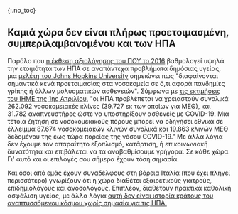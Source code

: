 {:.no_toc}
## Καμιά χώρα δεν είναι πλήρως προετοιμασμένη, συμπεριλαμβανομένου και των ΗΠΑ

Παρόλο που [η έκθεση αξιολόγησης του ΠΟΥ το 2016](https://apps.who.int/iris/bitstream/handle/10665/254701/WHO-WHE-CPI-2017.13-eng.pdf) βαθμολογεί υψηλά την ετοιμότητα των ΗΠΑ σε αναπάντεχα προβλήματα δημόσιας υγείας, μια [μελέτη του Johns Hopkins University](https://jhu.pure.elsevier.com/en/publications/pandemic-influenza-and-major-disease-outbreak-preparedness-in-us--7) σημειώνει πως "διαφαίνονται σημαντικά κενά προετοιμασίας στα νοσοκομεία σε ό,τι αφορά πανδημίες γρίπης ή άλλων μολυσματικών ασθενειών".
Σύμφωνα με [τις εκτιμήσεις του IHME της 1ης Απριλίου](http://www.healthdata.org/sites/default/files/files/Projects/COVID/Estimation_update_040120.pdf), "οι ΗΠΑ προβλέπεται να χρειαστούν συνολικά 262.092 νοσοκομειακές κλίνες (39.727 εκ των οποίων για ΜΕΘ), και 31.782 αναπνευστήρες ώστε να υποστηρίξουν ασθενείς με COVID-19. Μια τέτοια ζήτηση σε νοσοκομειακούς πόρους μπορεί να οδηγήσει εθνικά σε έλλειμμα 87.674 νοσοκομειακών κλινών συνολικά και 19.863 κλινών ΜΕΘ δεδομένου της έως τώρα πορείας της νόσου COVID-19."
Με άλλα λόγια δεν έχουμε τον απαραίτητο εξοπλισμό, κατάρτιση, ή επικοινωνιακή δυνατότητα και επιβάλεται να τα αναβαθμίσουμε γρήγορα. Σε κάθε χώρα.
Γι' αυτό και οι επιλογές σου σήμερα έχουν τόση σημασία.

Και όσοι από εμάς έχουν συναδέλφους στη βόρεια Ιταλία (που έχει πληγεί περισσότερο) γνωρίζουν ότι η χώρα διαθέτει εξαιρετικούς γιατρούς, επιδημιολόγους και ανοσολόγους. Επιπλέον, διαθέτουν πρακτικά καθολική ασφάλιση υγείας, με άλλα λόγια [αυτή δεν είναι ιστορία κράτους του αναπτυσσόμενου κόσμου χωρίς σημασία για τις ΗΠΑ.](https://twitter.com/drkomanduri/status/1236720751073546240)
